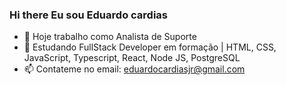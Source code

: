 ### Hi there  Eu sou Eduardo cardias


- 🔭  Hoje trabalho como Analista de  Suporte
- 🌱 Estudando FullStack Developer em formação | HTML, CSS, JavaScript, Typescript, React, Node JS, PostgreSQL
- 📫 Contateme  no email: eduardocardiasjr@gmail.com


 



